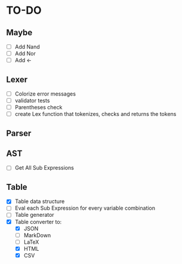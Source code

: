 # TO-DO

## Maybe
- [ ] Add Nand
- [ ] Add Nor
- [ ] Add <-
 
## Lexer
- [ ] Colorize error messages
- [ ] validator tests
- [ ] Parentheses check
- [ ] create Lex function that tokenizes, checks and returns the tokens 

## Parser

## AST
- [ ] Get All Sub Expressions

## Table
- [X] Table data structure 
- [ ] Eval each Sub Expression for every variable combination
- [ ] Table generator
- [X] Table converter to:
    - [X] JSON
    - [ ] MarkDown
    - [ ] LaTeX
    - [X] HTML
    - [X] CSV